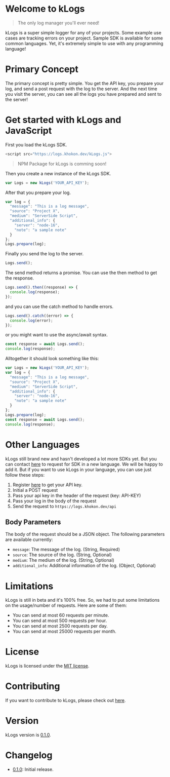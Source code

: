 # Welcome to kLogs
> The only log manager you'll ever need!

kLogs is a super simple logger for any of your projects. Some example use cases are tracking errors on your project. Sample SDK is available for some common languages. Yet, it's extremely simple to use with any programming language!
# Primary Concept
The primary concept is pretty simple. You get the API key, you prepare your log, and send a post request with the log to the server. And the next time you visit the server, you can see all the logs you have prepared and sent to the server!

# Get started with kLogs and JavaScript
First you load the kLogs SDK.
```javascript
<script src="https://logs.khokon.dev/kLogs.js">
```
> NPM Package for kLogs is comming soon!


Then you create a new instance of the kLogs SDK.
```javascript
var Logs = new kLogs('YOUR_API_KEY');
```

After that you prepare your log.
```javascript
var log = {
  "message": "This is a log message",
  "source": "Project X",
  "medium": "ServerSide Script",
  "additional_info": {
    "server": "node-16",
    "note": "a sample note"
  }
};
Logs.prepare(log);
```

Finally you send the log to the server.
```javascript
Logs.send();
```
The send method returns a promise. You can use the then method to get the response.
```javascript
Logs.send().then((response) => {
  console.log(response);
});
```
and you can use the catch method to handle errors.
```javascript
Logs.send().catch((error) => {
  console.log(error);
});
```
or you might want to use the async/await syntax.
```javascript
const response = await Logs.send();
console.log(response);
```
Alltogether it should look something like this:
```javascript
var Logs = new kLogs('YOUR_API_KEY');
var log = {
  "message": "This is a log message",
  "source": "Project X",
  "medium": "ServerSide Script",
  "additional_info": {
    "server": "node-16",
    "note": "a sample note"
  }
};
Logs.prepare(log);
const response = await Logs.send();
console.log(response);
```
# Other Languages
kLogs still brand new and hasn't developed a lot more SDKs yet. But you can contact [here](
    https://khokon.dev/contact
) to request for SDK in a new language. We will be happy to add it.
But if you want to use kLogs in your language, you can use just follow these steps:
1. Register [here](https://logs.khokon.dev/register) to get your API key.
2. Initial a POST request
3. Pass your api key in the header of the request (key: API-KEY)
4. Pass your log in the body of the request
5. Send the request to `https://logs.khokon.dev/api`

## Body Parameters
The body of the request should be a JSON object. The following parameters are available currently:
- `message`: The message of the log. (String, Required)
- `source`: The source of the log. (String, Optional)
- `medium`: The medium of the log. (String, Optional)
- `additional_info`: Additional information of the log. (Object, Optional)

# Limitations
kLogs is still in beta and it's 100% free. So, we had to put some limitations on the usage/number of requests. Here are some of them:
- You can send at most 60 requests per minute.
- You can send at most 500 requests per hour.
- You can send at most 2500 requests per day.
- You can send at most 25000 requests per month.


# License
kLogs is licensed under the [MIT license](
    https://logs.khokon.dev/license.html
).
# Contributing
If you want to contribute to kLogs, please check out [here](
    https://github.com/khokonm/kLogs
).
# Version
kLogs version is [0.1.0](
    https://logs.khokon.dev/
).
# Changelog
- [0.1.0](
    https://logs.khokon.dev/
): Initial release.
